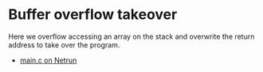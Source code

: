 # Buffer overflow takeover

Here we overflow accessing an array on the stack and overwrite the return address to take over the program.

 - [main.c on Netrun](https://lawlor.cs.uaf.edu/netrun/run?name=example_c&code=%23include%3Cstdio.h%3E%0D%0A%23include%3Cstdlib.h%3E%0D%0A%0D%0Aextern%20long%20count_a%28const%20char%2A%29%3B%0D%0A%0D%0A%2F%2F%20foo%20is%20a%20harmless%20function%20that%20sums%20up%20an%20array%20with%20some%20user%20input%0D%0Along%20foo%28%29%20%7B%0D%0A%20%20long%20arr%5B8%5D%20%3D%20%7B%201%2C%202%2C%203%2C%204%2C%205%2C%206%2C%207%2C%208%20%7D%3B%0D%0A%20%20long%20x%20%3D%200%2C%20y%20%3D%200%3B%0D%0A%20%20printf%28%22I%20have%20an%20array%3A%20%5B1%2C%202%2C%203%2C%204%2C%205%2C%206%2C%207%2C%208%5D%5Cn%22%29%3B%0D%0A%20%20printf%28%22enter%20which%20number%20to%20replace%3A%5Cn%22%29%3B%0D%0A%20%20if%281%20%21%3D%20scanf%28%22%25ld%22%2C%20%26x%29%29%20exit%281%29%3B%0D%0A%20%20printf%28%22enter%20what%20to%20replace%20it%20with%3A%5Cn%22%29%3B%0D%0A%20%20if%281%20%21%3D%20scanf%28%22%25ld%22%2C%20%26y%29%29%20exit%281%29%3B%0D%0A%20%20arr%5Bx%5D%20%3D%20y%3B%0D%0A%20%20long%20acc%20%3D%200%3B%0D%0A%20%20printf%28%22x%3A%20%25ld%2C%20y%3A%20%25ld%2C%20acc%3A%20%25ld%5Cn%22%2C%20x%2C%20y%2C%20acc%29%3B%0D%0A%20%20for%28int%20i%20%3D%200%3B%20i%20%3C%208%3B%20%2B%2Bi%29%20%7B%0D%0A%20%20%20acc%20%2B%3D%20arr%5Bi%5D%3B%0D%0A%20%20%7D%0D%0A%20%20return%20acc%3B%0D%0A%7D%0D%0A%0D%0A%2F%2F%20something%20we%20definitely%20don%27t%20want%20to%20execute%0D%0Avoid%20evilfunc%28%29%20%7B%0D%0A%20%20puts%28%22Ahahahah%20I%20have%20control%21%22%29%3B%0D%0A%20%20exit%281%29%3B%0D%0A%20%20return%3B%0D%0A%7D%0D%0A%0D%0Aint%20main%28%29%20%7B%0D%0A%20%20long%20ptr%20%3D%20%28long%29%20evilfunc%3B%0D%0A%20%20printf%28%22the%20address%20of%20evilfunc%20is%3A%20%25ld%5Cn%22%2C%20ptr%29%3B%0D%0A%20%20printf%28%22the%20stack%20in%20foo%20looks%20like%3A%5Cn%5Ctarr%3A%5Ct1%5Cn%5Ct%5Ct2%5Cn%5Ct%5Ct3%5Cn%5Ct%5Ct4%5Cn%5Ct%5Ct5%5Cn%5Ct%5Ct6%5Cn%5Ct%5Ct7%5Cn%5Ct%5Ct8%5Cn%5Ct%5Ct%3F%5Cn%5Ct%5Ct%3F%5Cn%5Ct%5Ct%3F%5Cn%5Ctreturn%3A%5Ctmain%5Cn%22%29%3B%0D%0A%20%20printf%28%22if%20you%20access%20the%2011th%20element%20of%20the%20array%20it%20writes%20to%20the%20return%20address%21%5Cn%22%29%3B%0D%0A%20%20printf%28%22try%20writing%20the%20address%20of%20evilfunc%20and%20see%20what%20happens%5Cn%22%29%3B%0D%0A%20%20printf%28%22your%20result%20was%3A%20%25ld%22%2C%20foo%28%29%29%3B%0D%0A%20%20return%200%3B%0D%0A%7D&lang=C&mach=skylake64&mode=main&input=11%0D%0A4195959&check_input=Input&linkwith=&foo_ret=long&foo_arg0=void&orun=Run&orun=Grade&ocompile=Optimize&ocompile=Warnings)

